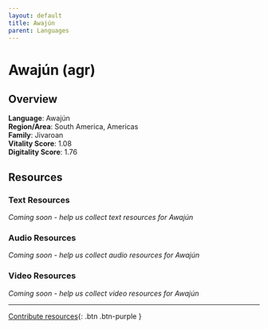 ```yaml
---
layout: default
title: Awajún
parent: Languages
---
```


# Awajún (agr)

## Overview

**Language**: Awajún  
**Region/Area**: South America, Americas  
**Family**: Jivaroan  
**Vitality Score**: 1.08  
**Digitality Score**: 1.76  

## Resources

### Text Resources
*Coming soon - help us collect text resources for Awajún*

### Audio Resources
*Coming soon - help us collect audio resources for Awajún*

### Video Resources
*Coming soon - help us collect video resources for Awajún*

---

[Contribute resources](https://fairtrain.github.io/){: .btn .btn-purple }
